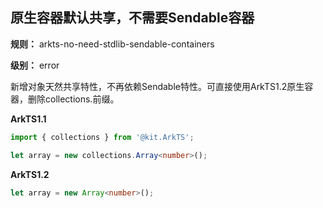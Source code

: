 ## 原生容器默认共享，不需要Sendable容器

**规则：** arkts-no-need-stdlib-sendable-containers

**级别：** error

新增对象天然共享特性，不再依赖Sendable特性。可直接使用ArkTS1.2原生容器，删除collections.前缀。

**ArkTS1.1**
```typescript
import { collections } from '@kit.ArkTS';

let array = new collections.Array<number>();
```

**ArkTS1.2**
```typescript
let array = new Array<number>();
```
